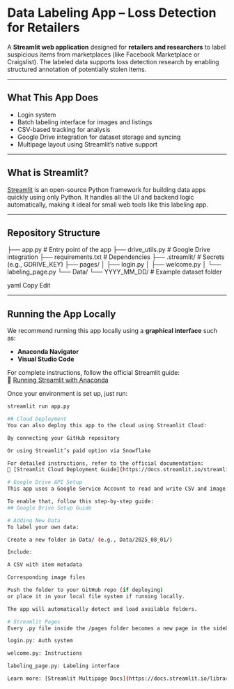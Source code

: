 # Data Labeling App – Loss Detection for Retailers

A **Streamlit web application** designed for **retailers and researchers** to label suspicious items from marketplaces (like Facebook Marketplace or Craigslist). The labeled data supports loss detection research by enabling structured annotation of potentially stolen items.

---

## What This App Does

- Login system
- Batch labeling interface for images and listings
- CSV-based tracking for analysis
- Google Drive integration for dataset storage and syncing
- Multipage layout using Streamlit’s native support

---

## What is Streamlit?

[Streamlit](https://streamlit.io/) is an open-source Python framework for building data apps quickly using only Python. It handles all the UI and backend logic automatically, making it ideal for small web tools like this labeling app.

---

## Repository Structure

├── app.py # Entry point of the app
├── drive_utils.py # Google Drive integration
├── requirements.txt # Dependencies
├── .streamlit/ # Secrets (e.g., GDRIVE_KEY)
├── pages/
│ ├── login.py
│ ├── welcome.py
│ └── labeling_page.py
└── Data/
└── YYYY_MM_DD/ # Example dataset folder

yaml
Copy
Edit

---

## Running the App Locally

We recommend running this app locally using a **graphical interface** such as:

- **Anaconda Navigator**
- **Visual Studio Code**

For complete instructions, follow the official Streamlit guide:  
📘 [Running Streamlit with Anaconda](https://docs.streamlit.io/get-started/installation/anaconda-distribution)

Once your environment is set up, just run:

```bash
streamlit run app.py

## Cloud Deployment
You can also deploy this app to the cloud using Streamlit Cloud:

By connecting your GitHub repository

Or using Streamlit’s paid option via Snowflake

For detailed instructions, refer to the official documentation:
📘 [Streamlit Cloud Deployment Guide](https://docs.streamlit.io/streamlit-community-cloud/get-started/deploy-an-app)

# Google Drive API Setup
This app uses a Google Service Account to read and write CSV and image metadata from your Drive.

To enable that, follow this step-by-step guide:
## Google Drive Setup Guide

# Adding New Data
To label your own data:

Create a new folder in Data/ (e.g., Data/2025_08_01/)

Include:

A CSV with item metadata

Corresponding image files

Push the folder to your GitHub repo (if deploying)
or place it in your local file system if running locally.

The app will automatically detect and load available folders.

# Streamlit Pages
Every .py file inside the /pages folder becomes a new page in the sidebar.

login.py: Auth system

welcome.py: Instructions

labeling_page.py: Labeling interface

Learn more: [Streamlit Multipage Docs](https://docs.streamlit.io/library/get-started/multipage-apps)

